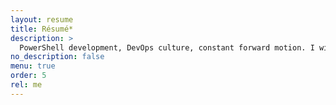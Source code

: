 ```yaml
---
layout: resume
title: Résumé*
description: >
  PowerShell development, DevOps culture, constant forward motion. I will never believe that I have learned enough; complacency is death.
no_description: false
menu: true
order: 5
rel: me
---
```

